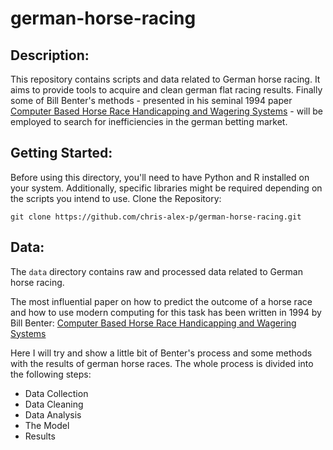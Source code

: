 # german-horse-racing

## Description:
This repository contains scripts and data related to German horse racing. It aims to provide tools to acquire and clean german flat racing results. Finally some of Bill Benter's methods - presented in his seminal 1994 paper [Computer Based Horse Race Handicapping and Wagering Systems](https://gwern.net/doc/statistics/decision/1994-benter.pdf) - will be employed to search for inefficiencies in the german betting market.

## Getting Started:
Before using this directory, you'll need to have Python and R installed on your system. Additionally, specific libraries might be required depending on the scripts you intend to use.
Clone the Repository:

```
git clone https://github.com/chris-alex-p/german-horse-racing.git
```

## Data:
The `data` directory contains raw and processed data related to German horse racing.


The most influential paper on how to predict the outcome of a horse race and how to use modern computing for 
this task has been written in 1994 by Bill Benter: 
[Computer Based Horse Race Handicapping and Wagering Systems](https://gwern.net/doc/statistics/decision/1994-benter.pdf) 

Here I will try and show a little bit of Benter's process and some methods with the results of german horse races. The whole process is divided into the following steps:
* Data Collection
* Data Cleaning
* Data Analysis
* The Model
* Results

